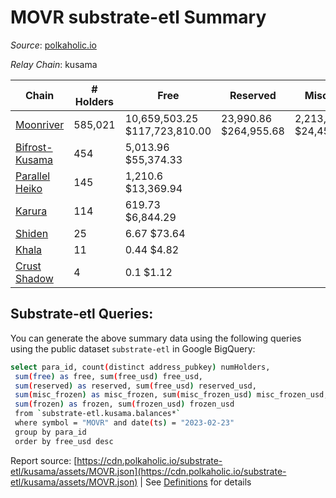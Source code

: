 # MOVR substrate-etl Summary

_Source_: [polkaholic.io](https://polkaholic.io)

*Relay Chain*: kusama


| Chain | # Holders | Free | Reserved | Misc Frozen | Frozen | Price | AssetID |
| ----- | --------- | ---- | -------- | ----------- | ------ | ----- | ------- |
| [Moonriver](/kusama/2023-moonriver) | 585,021 | 10,659,503.25 $117,723,810.00 | 23,990.86 $264,955.68 | 2,213,940.84  $24,450,815.85 | 2,110,808.51 $23,311,819.86 | $11.04 | `{"Token":"MOVR"}` |
| [Bifrost-Kusama](/kusama/2001-bifrost-ksm) | 454 | 5,013.96 $55,374.33 |   |    |   | $11.04 | `{"Token":"MOVR"}` |
| [Parallel Heiko](/kusama/2085-parallel-heiko) | 145 | 1,210.6 $13,369.94 |   |    |   | $11.04 | `{"Token":"113"}` |
| [Karura](/kusama/2000-karura) | 114 | 619.73 $6,844.29 |   |    |   | $11.04 | `{"ForeignAsset":"3"}` |
| [Shiden](/kusama/2007-shiden) | 25 | 6.67 $73.64 |   |    |   | $11.04 | `{"Token":"18446744073709551620"}` |
| [Khala](/kusama/2004-khala) | 11 | 0.44 $4.82 |   |    |   | $11.04 | `{"Token":"6"}` |
| [Crust Shadow](/kusama/2012-shadow) | 4 | 0.1 $1.12 |   |    |   | $11.04 | `{"Token":"232263652204149413431520870009560565298"}` |
## Substrate-etl Queries:
You can generate the above summary data using the following queries using the public dataset `substrate-etl` in Google BigQuery:
```bash
select para_id, count(distinct address_pubkey) numHolders, 
 sum(free) as free, sum(free_usd) free_usd,
 sum(reserved) as reserved, sum(free_usd) reserved_usd,
 sum(misc_frozen) as misc_frozen, sum(misc_frozen_usd) misc_frozen_usd,
 sum(frozen) as frozen, sum(frozen_usd) frozen_usd
 from `substrate-etl.kusama.balances*` 
 where symbol = "MOVR" and date(ts) = "2023-02-23"
 group by para_id
 order by free_usd desc
```


Report source: [https://cdn.polkaholic.io/substrate-etl/kusama/assets/MOVR.json](https://cdn.polkaholic.io/substrate-etl/kusama/assets/MOVR.json) | See [Definitions](/DEFINITIONS.md) for details
